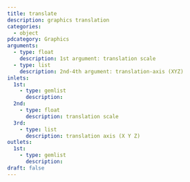 ```yaml
---
title: translate
description: graphics translation
categories:
  - object
pdcategory: Graphics
arguments:
  - type: float
    description: 1st argument: translation scale
  - type: list
    description: 2nd-4th argument: translation-axis (XYZ)
inlets:
  1st:
    - type: gemlist
      description:
  2nd:
    - type: float
      description: translation scale
  3rd:
    - type: list
      description: translation axis (X Y Z)
outlets:
  1st:
    - type: gemlist
      description:
draft: false
---
```

